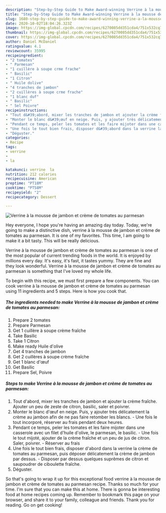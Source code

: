 ```yaml
---
description: "Step-by-Step Guide to Make Award-winning Verrine à la mousse de jambon et crème de tomates au parmesan"
title: "Step-by-Step Guide to Make Award-winning Verrine à la mousse de jambon et crème de tomates au parmesan"
slug: 1680-step-by-step-guide-to-make-award-winning-verrine-a-la-mousse-de-jambon-et-creme-de-tomates-au-parmesan
date: 2020-10-02T18:04:26.323Z
image: https://img-global.cpcdn.com/recipes/6270085dd351cda4/751x532cq70/verrine-a-la-mousse-de-jambon-et-creme-de-tomates-au-parmesan-photo-principale-de-la-recette.jpg
thumbnail: https://img-global.cpcdn.com/recipes/6270085dd351cda4/751x532cq70/verrine-a-la-mousse-de-jambon-et-creme-de-tomates-au-parmesan-photo-principale-de-la-recette.jpg
cover: https://img-global.cpcdn.com/recipes/6270085dd351cda4/751x532cq70/verrine-a-la-mousse-de-jambon-et-creme-de-tomates-au-parmesan-photo-principale-de-la-recette.jpg
author: Daniel McDaniel
ratingvalue: 4.1
reviewcount: 35995
recipeingredient:
- "2 tomates"
- " Parmesan"
- "1 cuillère à soupe crme frache"
- " Basilic"
- "1 Citron"
- " Huile dolive"
- "4 tranches de jambon"
- "2 cuillères à soupe crme frache"
- "1 blanc duf"
- " Basilic"
- " Sel Poivre"
recipeinstructions:
- "Tout d&#39;abord, mixer les tranches de jambon et ajouter la crème fraîche. Ajouter un peu de zeste de citron, basilic, saler et poivrer."
- "Monter le blanc d&#39;œuf en neige. Puis, y ajouter très délicatement la crème au jambon afin de ne pas faire retomber les blancs.  Une fois le tout incorporé, réserver au frais pendant deux heures."
- "Pendant ce temps, peler les tomates et les faire mijoter dans une casserole avec un filet d&#39;huile d&#39;olive, le parmesan, le basilic.  Une fois le tout mijoté, ajouter de la crème fraîche et un peu de jus de citron. Saler, poivrer. Réserver au frais"
- "Une fois le tout bien frais, disposer d&#39;abord dans la verrine la crème de tomates au parmesan, puis déposer délicatement la crème de jambon par dessus.  Disposer par dessus quelques suprêmes de citron et saupoudrer de ciboulette fraîche."
- "Déguster."
categories:
- Recipe
tags:
- verrine
- 
- la

katakunci: verrine  la 
nutrition: 212 calories
recipecuisine: American
preptime: "PT18M"
cooktime: "PT58M"
recipeyield: "2"
recipecategory: Dessert

---
```



![Verrine à la mousse de jambon et crème de tomates au parmesan](https://img-global.cpcdn.com/recipes/6270085dd351cda4/751x532cq70/verrine-a-la-mousse-de-jambon-et-creme-de-tomates-au-parmesan-photo-principale-de-la-recette.jpg)

Hey everyone, I hope you're having an amazing day today. Today, we're going to make a distinctive dish, verrine à la mousse de jambon et crème de tomates au parmesan. It is one of my favorites. This time, I am going to make it a bit tasty. This will be really delicious.

Verrine à la mousse de jambon et crème de tomates au parmesan is one of the most popular of current trending foods in the world. It is enjoyed by millions every day. It's easy, it's fast, it tastes yummy. They are fine and they look wonderful. Verrine à la mousse de jambon et crème de tomates au parmesan is something that I've loved my whole life.




To begin with this recipe, we must first prepare a few components. You can cook verrine à la mousse de jambon et crème de tomates au parmesan using 11 ingredients and 5 steps. Here is how you cook that.

<!--inarticleads1-->

##### The ingredients needed to make Verrine à la mousse de jambon et crème de tomates au parmesan:

1. Prepare 2 tomates
1. Prepare  Parmesan
1. Get 1 cuillère à soupe crème fraîche
1. Take  Basilic
1. Take 1 Citron
1. Make ready  Huile d&#39;olive
1. Get 4 tranches de jambon
1. Get 2 cuillères à soupe crème fraîche
1. Get 1 blanc d&#39;œuf
1. Get  Basilic
1. Prepare  Sel, Poivre




<!--inarticleads2-->

##### Steps to make Verrine à la mousse de jambon et crème de tomates au parmesan:

1. Tout d&#39;abord, mixer les tranches de jambon et ajouter la crème fraîche. Ajouter un peu de zeste de citron, basilic, saler et poivrer.
1. Monter le blanc d&#39;œuf en neige. Puis, y ajouter très délicatement la crème au jambon afin de ne pas faire retomber les blancs.  - Une fois le tout incorporé, réserver au frais pendant deux heures.
1. Pendant ce temps, peler les tomates et les faire mijoter dans une casserole avec un filet d&#39;huile d&#39;olive, le parmesan, le basilic.  - Une fois le tout mijoté, ajouter de la crème fraîche et un peu de jus de citron. Saler, poivrer. - Réserver au frais
1. Une fois le tout bien frais, disposer d&#39;abord dans la verrine la crème de tomates au parmesan, puis déposer délicatement la crème de jambon par dessus.  - Disposer par dessus quelques suprêmes de citron et saupoudrer de ciboulette fraîche.
1. Déguster.




So that's going to wrap it up for this exceptional food verrine à la mousse de jambon et crème de tomates au parmesan recipe. Thanks so much for your time. I'm sure that you can make this at home. There is gonna be interesting food at home recipes coming up. Remember to bookmark this page on your browser, and share it to your family, colleague and friends. Thank you for reading. Go on get cooking!
